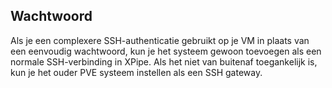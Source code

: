 ## Wachtwoord

Als je een complexere SSH-authenticatie gebruikt op je VM in plaats van een eenvoudig wachtwoord, kun je het systeem gewoon toevoegen als een normale SSH-verbinding in XPipe. Als het niet van buitenaf toegankelijk is, kun je het ouder PVE systeem instellen als een SSH gateway.
